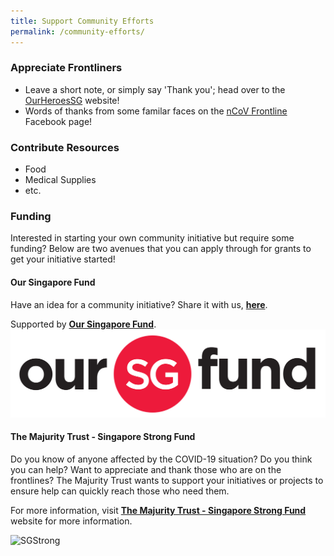 ```yaml
---
title: Support Community Efforts
permalink: /community-efforts/
---
```


### Appreciate Frontliners
- Leave a short note, or simply say 'Thank you'; head over to the [OurHeroesSG](https://heroes.goodhood.sg/heroes) website!
- Words of thanks from some familar faces on the [nCoV Frontline](https://www.facebook.com/nCoVfrontline/) Facebook page!
### Contribute Resources
- Food
- Medical Supplies 
- etc.

### Funding
Interested in starting your own community initiative but require some funding? Below are two avenues that you can apply through for grants to get your initiative started!
#### Our Singapore Fund 
Have an idea for a community initiative? Share it with us, **[here](https://form.gov.sg/#!/5e3b868988573300116ca38a)**.

Supported by **[Our Singapore Fund](https://www.sg/oursingaporefund)**.
![OurSG](/images/OSF_Colour.png)
#### The Majurity Trust - Singapore Strong Fund
Do you know of anyone affected by the COVID-19 situation? Do you think you can help? Want to appreciate and thank those who are on the frontlines?
The Majurity Trust wants to support your initiatives or projects to ensure help can quickly reach those who need them.

For more information, visit **[The Majurity Trust - Singapore Strong Fund](https://www.majurity.sg/sgstrong)** website for more information.

![SGStrong](https://images.squarespace-cdn.com/content/v1/5c36d0b8f93fd4564e2cbba9/1581486709811-NXH1UDWC0HPFT1VKBGZJ/ke17ZwdGBToddI8pDm48kH9uvdtD-xByGI4Lm8gRc5hZw-zPPgdn4jUwVcJE1ZvWQUxwkmyExglNqGp0IvTJZUJFbgE-7XRK3dMEBRBhUpwo31aWBH8Una2OoVzDABrpN6VXpGhJvYCzoVlH5y-3qVmG1GGFDpywYlQa0j58s2c/SGSTRONG.png?format=300w)

